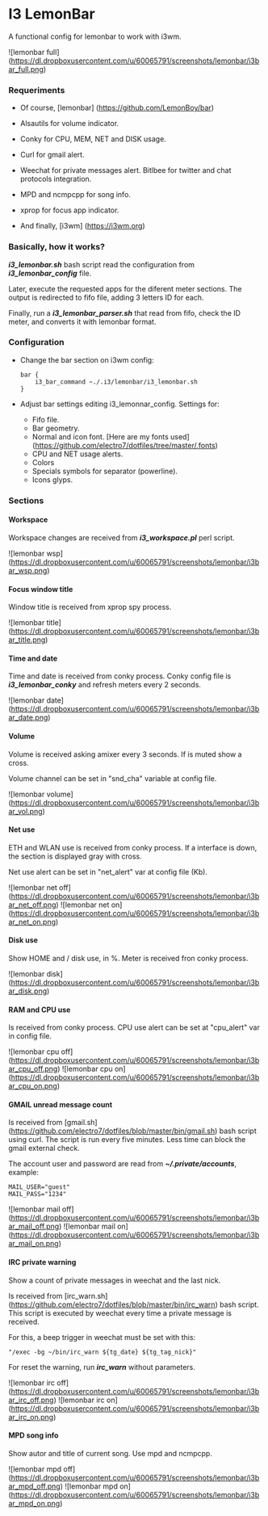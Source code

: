 # I3 LemonBar

A functional config for lemonbar to work with i3wm. 

![lemonbar full] (https://dl.dropboxusercontent.com/u/60065791/screenshots/lemonbar/i3bar_full.png)

### Requeriments

* Of course, [lemonbar] (https://github.com/LemonBoy/bar)

* Alsautils for volume indicator.

* Conky for CPU, MEM, NET and DISK usage.

* Curl for gmail alert.

* Weechat for private messages alert. Bitlbee for twitter and chat protocols
  integration.

* MPD and ncmpcpp for song info.

* xprop for focus app indicator.

* And finally, [i3wm] (https://i3wm.org)

### Basically, how it works?

***i3_lemonbar.sh*** bash script read the configuration from
***i3_lemonbar_config*** file. 

Later, execute the requested apps for the diferent meter sections. The output
is redirected to fifo file, adding 3 letters ID for each.

Finally, run a ***i3_lemonbar_parser.sh*** that read from fifo, check the ID
meter, and converts it with lemonbar format.

### Configuration

* Change the bar section on i3wm config:

    ```
    bar {
        i3_bar_command ~./.i3/lemonbar/i3_lemonbar.sh
    }
    ```
* Adjust bar settings editing i3_lemonnar_config. Settings for:

    * Fifo file.
    * Bar geometry.
    * Normal and icon font. [Here are my fonts used] (https://github.com/electro7/dotfiles/tree/master/.fonts)
    * CPU and NET usage alerts.
    * Colors
    * Specials symbols for separator (powerline).
    * Icons glyps.

### Sections

#### Workspace

Workspace changes are received from ***i3_workspace.pl*** perl script.

![lemonbar wsp] (https://dl.dropboxusercontent.com/u/60065791/screenshots/lemonbar/i3bar_wsp.png)

#### Focus window title

Window title is received from xprop spy process.

![lemonbar title] (https://dl.dropboxusercontent.com/u/60065791/screenshots/lemonbar/i3bar_title.png)

#### Time and date

Time and date is received from conky process. Conky config file is
***i3_lemonbar_conky*** and refresh meters every 2 seconds.

![lemonbar date] (https://dl.dropboxusercontent.com/u/60065791/screenshots/lemonbar/i3bar_date.png)

#### Volume

Volume is received asking amixer every 3 seconds. If is muted show a cross.

Volume channel can be set in "snd_cha" variable at config file.

![lemonbar volume] (https://dl.dropboxusercontent.com/u/60065791/screenshots/lemonbar/i3bar_vol.png)

#### Net use

ETH and WLAN use is received from conky process. If a interface is down, the
section is displayed gray with cross.

Net use alert can be set in "net_alert" var at config file (Kb).

![lemonbar net off] (https://dl.dropboxusercontent.com/u/60065791/screenshots/lemonbar/i3bar_net_off.png)
![lemonbar net on] (https://dl.dropboxusercontent.com/u/60065791/screenshots/lemonbar/i3bar_net_on.png)

#### Disk use

Show HOME and / disk use, in %. Meter is received fron conky process.

![lemonbar disk] (https://dl.dropboxusercontent.com/u/60065791/screenshots/lemonbar/i3bar_disk.png)

#### RAM and CPU use

Is received from conky process. CPU use alert can be set at "cpu_alert" var in
config file.

![lemonbar cpu off] (https://dl.dropboxusercontent.com/u/60065791/screenshots/lemonbar/i3bar_cpu_off.png)
![lemonbar cpu on] (https://dl.dropboxusercontent.com/u/60065791/screenshots/lemonbar/i3bar_cpu_on.png)

#### GMAIL unread message count

Is received from [gmail.sh] (https://github.com/electro7/dotfiles/blob/master/bin/gmail.sh)
bash script using curl. The script is run every five minutes. Less time
can block the gmail external check.

The account user and password are read from ***~/.private/accounts***, example:

    MAIL_USER="guest"
    MAIL_PASS="1234"

![lemonbar mail off] (https://dl.dropboxusercontent.com/u/60065791/screenshots/lemonbar/i3bar_mail_off.png)
![lemonbar mail on] (https://dl.dropboxusercontent.com/u/60065791/screenshots/lemonbar/i3bar_mail_on.png)

#### IRC private warning

Show a count of private messages in weechat and the last nick. 

Is received from [irc_warn.sh] (https://github.com/electro7/dotfiles/blob/master/bin/irc_warn)
bash script. This script is executed by weechat every time a private message is
received.

For this, a beep trigger in weechat must be set with this:

    "/exec -bg ~/bin/irc_warn ${tg_date} ${tg_tag_nick}"

For reset the warning, run ***irc_warn*** without parameters.

![lemonbar irc off] (https://dl.dropboxusercontent.com/u/60065791/screenshots/lemonbar/i3bar_irc_off.png)
![lemonbar irc on] (https://dl.dropboxusercontent.com/u/60065791/screenshots/lemonbar/i3bar_irc_on.png)

#### MPD song info

Show autor and title of current song. Use mpd and ncmpcpp.

![lemonbar mpd off] (https://dl.dropboxusercontent.com/u/60065791/screenshots/lemonbar/i3bar_mpd_off.png)
![lemonbar mpd on] (https://dl.dropboxusercontent.com/u/60065791/screenshots/lemonbar/i3bar_mpd_on.png)

